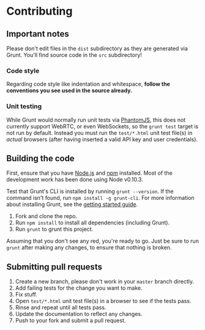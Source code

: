 # Contributing

## Important notes
Please don't edit files in the `dist` subdirectory as they are generated via Grunt. You'll find source code in the `src` subdirectory!

### Code style
Regarding code style like indentation and whitespace, **follow the conventions you see used in the source already.**

### Unit testing
While Grunt would normally run unit tests via [PhantomJS](http://phantomjs.org/), this does not currently support WebRTC, or even WebSockets, so the `grunt test` target is not run by default. Instead you must run the `test/*.html` unit test file(s) in _actual_ browsers (after having inserted a valid API key and user credentials).

## Building the code
First, ensure that you have [Node.js](http://nodejs.org/) and [npm](http://npmjs.org/) installed.  Most of the development work has been done using Node v0.10.3.

Test that Grunt's CLI is installed by running `grunt --version`.  If the command isn't found, run `npm install -g grunt-cli`.  For more information about installing Grunt, see the [getting started guide](http://gruntjs.com/getting-started).

1. Fork and clone the repo.
1. Run `npm install` to install all dependencies (including Grunt).
1. Run `grunt` to grunt this project.

Assuming that you don't see any red, you're ready to go. Just be sure to run `grunt` after making any changes, to ensure that nothing is broken.

## Submitting pull requests

1. Create a new branch, please don't work in your `master` branch directly.
1. Add failing tests for the change you want to make.
1. Fix stuff.
1. Open `test/*.html` unit test file(s) in a browser to see if the tests pass.
1. Rinse and repeat until all tests pass.
1. Update the documentation to reflect any changes.
1. Push to your fork and submit a pull request.
